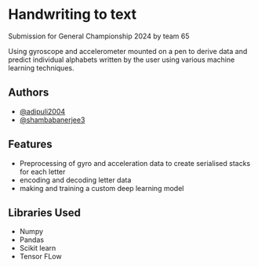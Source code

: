 
# Handwriting to text

Submission for General Championship 2024 by team 65

Using gyroscope and accelerometer mounted on a pen to derive data and predict individual alphabets written by the user using various machine learning techniques.



## Authors

- [@adipuli2004](https://github.com/adipuli2004)
- [@shambabanerjee3](https://github.com/shambabanerjee3)
## Features
 - Preprocessing of gyro and acceleration data to create serialised stacks for each letter
 - encoding and decoding letter data
 - making and training a custom deep learning model 
## Libraries Used

- Numpy
- Pandas
- Scikit learn
- Tensor FLow

